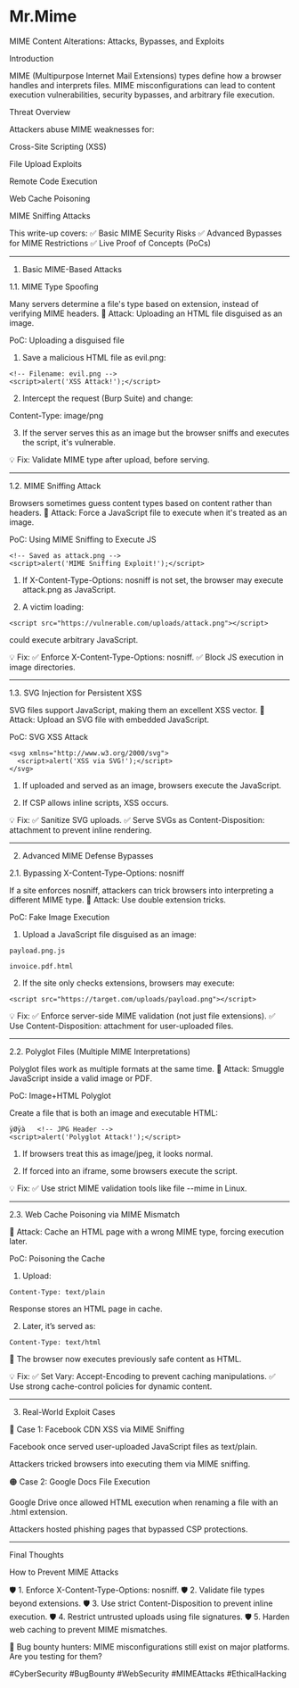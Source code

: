 # Mr.Mime

MIME Content Alterations: Attacks, Bypasses, and Exploits

Introduction

MIME (Multipurpose Internet Mail Extensions) types define how a browser handles and interprets files. MIME misconfigurations can lead to content execution vulnerabilities, security bypasses, and arbitrary file execution.

Threat Overview

Attackers abuse MIME weaknesses for:

Cross-Site Scripting (XSS)

File Upload Exploits

Remote Code Execution

Web Cache Poisoning

MIME Sniffing Attacks


This write-up covers: ✅ Basic MIME Security Risks
✅ Advanced Bypasses for MIME Restrictions
✅ Live Proof of Concepts (PoCs)


---

1. Basic MIME-Based Attacks

1.1. MIME Type Spoofing

Many servers determine a file's type based on extension, instead of verifying MIME headers.
🚀 Attack: Uploading an HTML file disguised as an image.

PoC: Uploading a disguised file

1. Save a malicious HTML file as evil.png:
```
<!-- Filename: evil.png -->
<script>alert('XSS Attack!');</script>
```

2. Intercept the request (Burp Suite) and change:

Content-Type: image/png


3. If the server serves this as an image but the browser sniffs and executes the script, it's vulnerable.



💡 Fix: Validate MIME type after upload, before serving.


---

1.2. MIME Sniffing Attack

Browsers sometimes guess content types based on content rather than headers.
🚀 Attack: Force a JavaScript file to execute when it's treated as an image.

PoC: Using MIME Sniffing to Execute JS
```
<!-- Saved as attack.png -->
<script>alert('MIME Sniffing Exploit!');</script>
```
1. If X-Content-Type-Options: nosniff is not set, the browser may execute attack.png as JavaScript.


2. A victim loading:
```
<script src="https://vulnerable.com/uploads/attack.png"></script>
```
could execute arbitrary JavaScript.



💡 Fix:
✅ Enforce X-Content-Type-Options: nosniff.
✅ Block JS execution in image directories.


---

1.3. SVG Injection for Persistent XSS

SVG files support JavaScript, making them an excellent XSS vector.
🚀 Attack: Upload an SVG file with embedded JavaScript.

PoC: SVG XSS Attack
```
<svg xmlns="http://www.w3.org/2000/svg">
  <script>alert('XSS via SVG!');</script>
</svg>
```
1. If uploaded and served as an image, browsers execute the JavaScript.


2. If CSP allows inline scripts, XSS occurs.



💡 Fix:
✅ Sanitize SVG uploads.
✅ Serve SVGs as Content-Disposition: attachment to prevent inline rendering.


---

2. Advanced MIME Defense Bypasses

2.1. Bypassing X-Content-Type-Options: nosniff

If a site enforces nosniff, attackers can trick browsers into interpreting a different MIME type.
🚀 Attack: Use double extension tricks.

PoC: Fake Image Execution

1. Upload a JavaScript file disguised as an image:
```
payload.png.js

invoice.pdf.html
```


2. If the site only checks extensions, browsers may execute:
```
<script src="https://target.com/uploads/payload.png"></script>
```


💡 Fix:
✅ Enforce server-side MIME validation (not just file extensions).
✅ Use Content-Disposition: attachment for user-uploaded files.


---

2.2. Polyglot Files (Multiple MIME Interpretations)

Polyglot files work as multiple formats at the same time.
🚀 Attack: Smuggle JavaScript inside a valid image or PDF.

PoC: Image+HTML Polyglot

Create a file that is both an image and executable HTML:
```
ÿØÿà   <!-- JPG Header -->
<script>alert('Polyglot Attack!');</script>
```
1. If browsers treat this as image/jpeg, it looks normal.


2. If forced into an iframe, some browsers execute the script.



💡 Fix:
✅ Use strict MIME validation tools like file --mime in Linux.


---

2.3. Web Cache Poisoning via MIME Mismatch

🚀 Attack: Cache an HTML page with a wrong MIME type, forcing execution later.

PoC: Poisoning the Cache

1. Upload:
```
Content-Type: text/plain
```
Response stores an HTML page in cache.



2. Later, it’s served as:
```
Content-Type: text/html
```
🚨 The browser now executes previously safe content as HTML.



💡 Fix:
✅ Set Vary: Accept-Encoding to prevent caching manipulations.
✅ Use strong cache-control policies for dynamic content.


---

3. Real-World Exploit Cases

🔴 Case 1: Facebook CDN XSS via MIME Sniffing

Facebook once served user-uploaded JavaScript files as text/plain.

Attackers tricked browsers into executing them via MIME sniffing.


🟠 Case 2: Google Docs File Execution

Google Drive once allowed HTML execution when renaming a file with an .html extension.

Attackers hosted phishing pages that bypassed CSP protections.



---

Final Thoughts

How to Prevent MIME Attacks

🛡️ 1. Enforce X-Content-Type-Options: nosniff.
🛡️ 2. Validate file types beyond extensions.
🛡️ 3. Use strict Content-Disposition to prevent inline execution.
🛡️ 4. Restrict untrusted uploads using file signatures.
🛡️ 5. Harden web caching to prevent MIME mismatches.

🚀 Bug bounty hunters: MIME misconfigurations still exist on major platforms.
Are you testing for them?

#CyberSecurity #BugBounty #WebSecurity #MIMEAttacks #EthicalHacking
